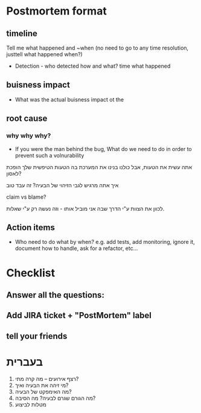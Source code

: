 # Postmortem format 

## timeline

Tell me what happened and ~when (no need to go to any time resolution, justtell what happened when?)

- Detection - who detected how and what?
  time what happened

## buisness impact

- What was the actual buisness impact ot the

## root cause

### why why why?

- If you were the man behind the bug, What do we need to do in order to prevent such a volnurability

אתה עשית את הטעות, אבל כולנו בנינו את המערכת בה הטעות הטיפשית שלך הופכת לאסון?


איך אתה מרגיש לגבי הזיהוי של הבעיה? זה עבד טוב

claim vs blame?

לכוון את הצוות ע"י הדרך שבה אני מוביל אותו - וזה נעשה רק ע"י שאלות.

## Action items

- Who need to do what by when? e.g. add tests, add monitoring, ignore it, document how to handle, ask for a refactor, etc...

# Checklist
## Answer all the questions:
## Add JIRA ticket + "PostMortem" label
## tell your friends


בעברית
=======

1. רצף אירועים – מה קרה מתי?
2. מי זיהה את הבעיה ואיך?
3. מה האימפקט של הבעיה?
4. מה הגורם שגרם לבעיה? מה הסיבה?
5. מטלות לביצוע
